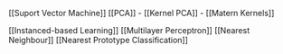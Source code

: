 [[Suport Vector Machine]]
[[PCA]]
	- [[Kernel PCA]]
		- [[Matern Kernels]]

[[Instanced-based Learning]]
[[Multilayer Perceptron]]
[[Nearest Neighbour]]
[[Nearest Prototype Classification]]
